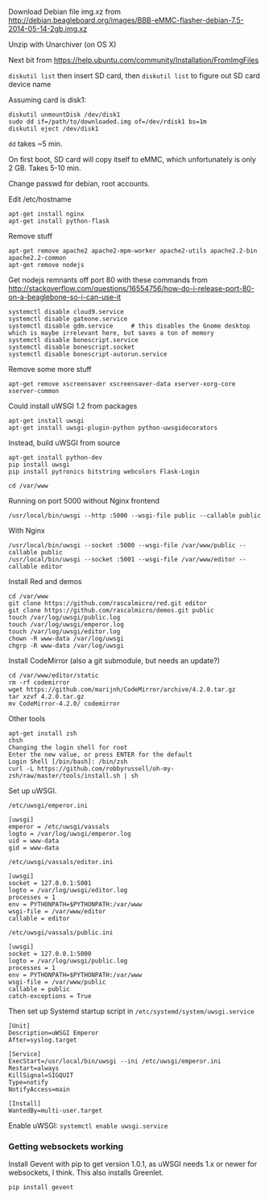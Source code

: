 Download Debian file img.xz from http://debian.beagleboard.org/images/BBB-eMMC-flasher-debian-7.5-2014-05-14-2gb.img.xz

Unzip with Unarchiver (on OS X)

Next bit from https://help.ubuntu.com/community/Installation/FromImgFiles

`diskutil list` then insert SD card, then `diskutil list` to figure out SD card device name

Assuming card is disk1:

    diskutil unmountDisk /dev/disk1
    sudo dd if=/path/to/downloaded.img of=/dev/rdisk1 bs=1m
    diskutil eject /dev/disk1

`dd` takes ~5 min.

On first boot, SD card will copy itself to eMMC, which unfortunately is only 2 GB. Takes 5-10 min.

Change passwd for debian, root accounts.

Edit /etc/hostname

    apt-get install nginx
    apt-get install python-flask

Remove stuff

    apt-get remove apache2 apache2-mpm-worker apache2-utils apache2.2-bin apache2.2-common
    apt-get remove nodejs

Get nodejs remnants off port 80 with these commands from http://stackoverflow.com/questions/16554756/how-do-i-release-port-80-on-a-beaglebone-so-i-can-use-it

    systemctl disable cloud9.service
    systemctl disable gateone.service
    systemctl disable gdm.service     # this disables the Gnome desktop which is maybe irrelevant here, but saves a ton of memory
    systemctl disable bonescript.service
    systemctl disable bonescript.socket
    systemctl disable bonescript-autorun.service

Remove some more stuff

    apt-get remove xscreensaver xscreensaver-data xserver-xorg-core xserver-common

Could install uWSGI 1.2 from packages

    apt-get install uwsgi
    apt-get install uwsgi-plugin-python python-uwsgidecorators

Instead, build uWSGI from source

    apt-get install python-dev
    pip install uwsgi
    pip install pytronics bitstring webcolors Flask-Login

    cd /var/www

Running on port 5000 without Nginx frontend

    /usr/local/bin/uwsgi --http :5000 --wsgi-file public --callable public

With Nginx

    /usr/local/bin/uwsgi --socket :5000 --wsgi-file /var/www/public --callable public
    /usr/local/bin/uwsgi --socket :5001 --wsgi-file /var/www/editor --callable editor

Install Red and demos

    cd /var/www
    git clone https://github.com/rascalmicro/red.git editor
    git clone https://github.com/rascalmicro/demos.git public
    touch /var/log/uwsgi/public.log
    touch /var/log/uwsgi/emperor.log
    touch /var/log/uwsgi/editor.log
    chown -R www-data /var/log/uwsgi
    chgrp -R www-data /var/log/uwsgi

Install CodeMirror (also a git submodule, but needs an update?)

    cd /var/www/editor/static
    rm -rf codemirror
    wget https://github.com/marijnh/CodeMirror/archive/4.2.0.tar.gz
    tar xzvf 4.2.0.tar.gz
    mv CodeMirror-4.2.0/ codemirror

Other tools

    apt-get install zsh
    chsh
    Changing the login shell for root
    Enter the new value, or press ENTER for the default
    Login Shell [/bin/bash]: /bin/zsh
    curl -L https://github.com/robbyrussell/oh-my-zsh/raw/master/tools/install.sh | sh

Set up uWSGI.

`/etc/uwsgi/emperor.ini`

    [uwsgi]
    emperor = /etc/uwsgi/vassals
    logto = /var/log/uwsgi/emperor.log
    uid = www-data
    gid = www-data

`/etc/uwsgi/vassals/editor.ini`

    [uwsgi]
    socket = 127.0.0.1:5001
    logto = /var/log/uwsgi/editor.log
    processes = 1
    env = PYTHONPATH=$PYTHONPATH:/var/www
    wsgi-file = /var/www/editor
    callable = editor

`/etc/uwsgi/vassals/public.ini`

    [uwsgi]
    socket = 127.0.0.1:5000
    logto = /var/log/uwsgi/public.log
    processes = 1
    env = PYTHONPATH=$PYTHONPATH:/var/www
    wsgi-file = /var/www/public
    callable = public
    catch-exceptions = True

Then set up Systemd startup script in `/etc/systemd/system/uwsgi.service`

    [Unit]
    Description=uWSGI Emperor
    After=syslog.target
    
    [Service]
    ExecStart=/usr/local/bin/uwsgi --ini /etc/uwsgi/emperor.ini
    Restart=always
    KillSignal=SIGQUIT
    Type=notify
    NotifyAccess=main
    
    [Install]
    WantedBy=multi-user.target

Enable uWSGI: `systemctl enable uwsgi.service`

### Getting websockets working ###

Install Gevent with pip to get version 1.0.1, as uWSGI needs 1.x or newer for websockets, I think. This also installs Greenlet.

    pip install gevent

    
